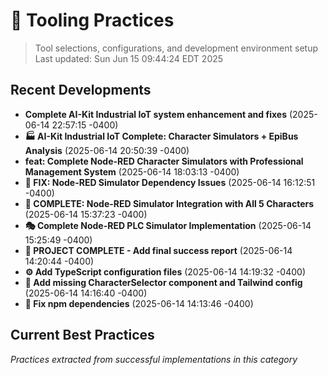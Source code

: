# 🔧 Tooling Practices

> Tool selections, configurations, and development environment setup
> Last updated: Sun Jun 15 09:44:24 EDT 2025

## Recent Developments

- **Complete AI-Kit Industrial IoT system enhancement and fixes** (2025-06-14 22:57:15 -0400)
- **🏭 AI-Kit Industrial IoT Complete: Character Simulators + EpiBus Analysis** (2025-06-14 20:50:39 -0400)
- **feat: Complete Node-RED Character Simulators with Professional Management System** (2025-06-14 18:03:13 -0400)
- **🔧 FIX: Node-RED Simulator Dependency Issues** (2025-06-14 16:12:51 -0400)
- **🎉 COMPLETE: Node-RED Simulator Integration with All 5 Characters** (2025-06-14 15:37:23 -0400)
- **🎭 Complete Node-RED PLC Simulator Implementation** (2025-06-14 15:25:49 -0400)
- **🎉 PROJECT COMPLETE - Add final success report** (2025-06-14 14:20:44 -0400)
- **⚙️ Add TypeScript configuration files** (2025-06-14 14:19:32 -0400)
- **🎨 Add missing CharacterSelector component and Tailwind config** (2025-06-14 14:16:40 -0400)
- **🔧 Fix npm dependencies** (2025-06-14 14:13:46 -0400)

## Current Best Practices

*Practices extracted from successful implementations in this category*
